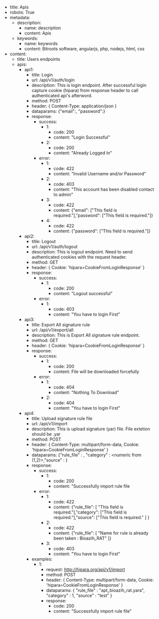 - title: Apis
- robots: True
- metadata:
    - description:
        - name: description
        - content: Apis
    - keywords: 
        - name: keywords
        - content: Bitroots software, angularjs, php, nodejs, html, css
- content:
    - title: Users endpoints
    - apis:
        - api1:
            - title: Login
            - url: /api/v1/auth/login
            - description: This is login endpoint. After successful login capture cookie (hipara) from response header to call authenticated api's afterword.
            - method: POST
            - header: { Content-Type: application/json }
            - dataparams: {"email":<alphanumeric>, "password":<alphanumeric>}
            - response:
                - success:
                    - 1:
                        - code: 200
                        - content: "Login Successful"
                    - 2:
                        - code: 200
                        - content: "Already Logged In"
                - error:
                    - 1:
                        - code: 422
                        - content: "Invalid Username and/or Password"
                    - 2:
                        - code: 403
                        - content: "This account has been disabled contact to admin"
                    - 3:
                        - code: 422
                        - content: {"email": ["This field is required."],"password": ["This field is required."]}
                    - 4:
                        - code: 422
                        - content: {"password": ["This field is required."]}
        - api2:
            - title: Logout
            - url: /api/v1/auth/logout
            - description: This is logout endpoint. Need to send authenticated cookies with the request header.
            - method: GET
            - header: { Cookie: 'hipara=CookieFromLoginResponse' }
            - response:
                - success:
                    - 1:
                        - code: 200
                        - content: "Logout successful"
                - error:
                    - 1:
                        - code: 403
                        - content: "You have to login First"
        - api3:
            - title: Export All signature rule
            - url: /api/v1/export/all
            - description: This is Export All signature rule endpoint.
            - method: GET
            - header: { Cookie: 'hipara=CookieFromLoginResponse' }
            - response:
                - success:
                    - 1:
                        - code: 200
                        - content: File will be downloaded forcefully
                - error:
                    - 1:
                        - code: 404
                        - content: "Nothing To Download"
                    - 2:
                        - code: 404
                        - content: "You have to login First"
        - api4:
            - title: Upload signature rule file
            - url: /api/v1/import
            - description: This is upload signature (yar) file. File extetion should be .yar
            - method: POST
            - header: { Content-Type: multipart/form-data, Cookie: 'hipara=CookieFromLoginResponse' }
            - dataparams: {"rule_file" :   <file or read stream>, "category"  :   <numeric from (1,2)>,"source"    :   <alphanumeric>}
            - response:
                - success:
                    - 1:
                        - code: 200
                        - content: "Successfully import rule file
                - error:
                    - 1:
                        - code: 422
                        - content: {"rule_file": [ "This field is required."],"category": ["This field is required."],"source": ["This field is required." ] }
                    - 2:
                        - code: 422
                        - content: {"rule_file": [ "Name for rule is already been taken : Bioazih_RAT" ]}
                    - 3:
                        - code: 403
                        - content: "You have to login First"
            - examples:
                - 1:
                    - request: http://hipara.org/api/v1/import
                    - method: POST
                    - header: { Content-Type: multipart/form-data,  Cookie: 'hipara=CookieFromLoginResponse' }
                    - dataparams: { "rule_file" : "apt_bioazih_rat.yara", "category"  :   1, "source"    :   "test" }
                    - response:
                        - code: 200
                        - content: "Successfully import rule file"